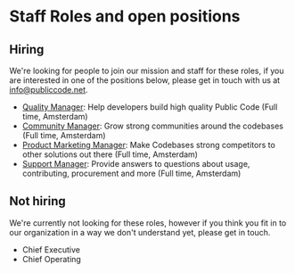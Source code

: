 # Staff Roles and open positions

## Hiring

We're looking for people to join our mission and staff for these roles, if you are interested in one of the positions below, please get in touch with us at [info@publiccode.net](mailto:info@publiccode.net).

* [Quality Manager](quality.md): Help developers build high quality Public Code (Full time, Amsterdam)
* [Community Manager](community.md): Grow strong communities around the codebases (Full time, Amsterdam)
* [Product Marketing Manager](marketing.md): Make Codebases strong competitors to other solutions out there (Full time, Amsterdam)
* [Support Manager](support.md): Provide answers to questions about usage, contributing, procurement and more (Full time, Amsterdam)

## Not hiring

We're currently not looking for these roles, however if you think you fit in to our organization in a way we don't understand yet, please get in touch.

* Chief Executive
* Chief Operating
